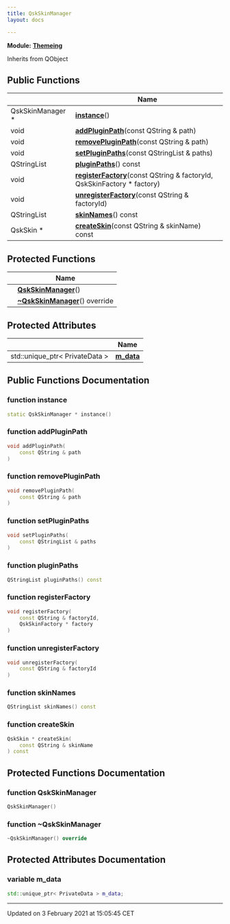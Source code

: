 ```yaml
---
title: QskSkinManager
layout: docs

---
```



**Module:** **[Themeing](/docs/modules/group__Themeing/)**



Inherits from QObject

## Public Functions

|                | Name           |
| -------------- | -------------- |
| QskSkinManager * | **[instance](/docs/classes/classQskSkinManager/#function-instance)**() |
| void | **[addPluginPath](/docs/classes/classQskSkinManager/#function-addpluginpath)**(const QString & path) |
| void | **[removePluginPath](/docs/classes/classQskSkinManager/#function-removepluginpath)**(const QString & path) |
| void | **[setPluginPaths](/docs/classes/classQskSkinManager/#function-setpluginpaths)**(const QStringList & paths) |
| QStringList | **[pluginPaths](/docs/classes/classQskSkinManager/#function-pluginpaths)**() const |
| void | **[registerFactory](/docs/classes/classQskSkinManager/#function-registerfactory)**(const QString & factoryId, QskSkinFactory * factory) |
| void | **[unregisterFactory](/docs/classes/classQskSkinManager/#function-unregisterfactory)**(const QString & factoryId) |
| QStringList | **[skinNames](/docs/classes/classQskSkinManager/#function-skinnames)**() const |
| QskSkin * | **[createSkin](/docs/classes/classQskSkinManager/#function-createskin)**(const QString & skinName) const |

## Protected Functions

|                | Name           |
| -------------- | -------------- |
| | **[QskSkinManager](/docs/classes/classQskSkinManager/#function-qskskinmanager)**() |
| | **[~QskSkinManager](/docs/classes/classQskSkinManager/#function-~qskskinmanager)**() override |

## Protected Attributes

|                | Name           |
| -------------- | -------------- |
| std::unique_ptr< PrivateData > | **[m_data](/docs/classes/classQskSkinManager/#variable-m_data)**  |

## Public Functions Documentation

### function instance

```cpp
static QskSkinManager * instance()
```


### function addPluginPath

```cpp
void addPluginPath(
    const QString & path
)
```


### function removePluginPath

```cpp
void removePluginPath(
    const QString & path
)
```


### function setPluginPaths

```cpp
void setPluginPaths(
    const QStringList & paths
)
```


### function pluginPaths

```cpp
QStringList pluginPaths() const
```


### function registerFactory

```cpp
void registerFactory(
    const QString & factoryId,
    QskSkinFactory * factory
)
```


### function unregisterFactory

```cpp
void unregisterFactory(
    const QString & factoryId
)
```


### function skinNames

```cpp
QStringList skinNames() const
```


### function createSkin

```cpp
QskSkin * createSkin(
    const QString & skinName
) const
```


## Protected Functions Documentation

### function QskSkinManager

```cpp
QskSkinManager()
```


### function ~QskSkinManager

```cpp
~QskSkinManager() override
```


## Protected Attributes Documentation

### variable m_data

```cpp
std::unique_ptr< PrivateData > m_data;
```


-------------------------------

Updated on  3 February 2021 at 15:05:45 CET
